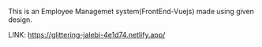This is an Employee Managemet system(FrontEnd-Vuejs) made using given design.

LINK: https://glittering-jalebi-4e1d74.netlify.app/
